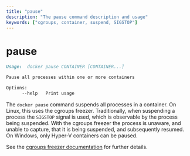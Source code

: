 ```yaml
---
title: "pause"
description: "The pause command description and usage"
keywords: ["cgroups, container, suspend, SIGSTOP"]
---
```


# pause

```markdown
Usage:  docker pause CONTAINER [CONTAINER...]

Pause all processes within one or more containers

Options:
      --help   Print usage
```

The `docker pause` command suspends all processes in a container. On Linux,
this uses the cgroups freezer. Traditionally, when suspending a process the
`SIGSTOP` signal is used, which is observable by the process being suspended.
With the cgroups freezer the process is unaware, and unable to capture,
that it is being suspended, and subsequently resumed. On Windows, only Hyper-V
containers can be paused.

See the
[cgroups freezer documentation](https://www.kernel.org/doc/Documentation/cgroup-v1/freezer-subsystem.txt)
for further details.
